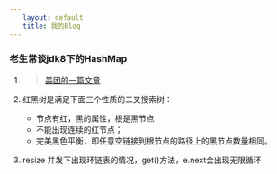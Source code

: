 ```yaml
---
　　layout: default
　　title: 我的Blog
---
```

### 老生常谈jdk8下的HashMap
1. > [美团的一篇文章](https://tech.meituan.com/java-hashmap.html)


2. 红黑树是满足下面三个性质的二叉搜索树：
    - 节点有红，黑的属性，根是黑节点
    - 不能出现连续的红节点；
    - 完美黑色平衡，即任意空链接到根节点的路径上的黑节点数量相同。



3. resize 并发下出现环链表的情况，get()方法，e.next会出现无限循环